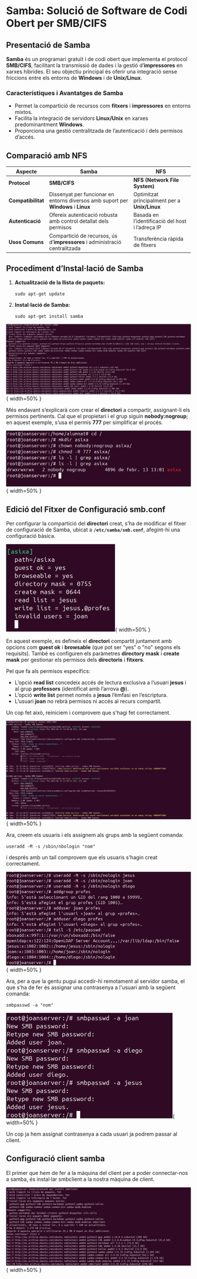 
# **Samba: Solució de Software de Codi Obert per SMB/CIFS**
## **Presentació de Samba**

**Samba** és un programari gratuït i de codi obert que implementa el protocol **SMB/CIFS**, facilitant la transmissió de dades i la gestió d’**impressores** en xarxes híbrides. El seu objectiu principal és oferir una integració sense friccions entre els entorns de **Windows** i de **Unix/Linux**.

### **Característiques i Avantatges de Samba**

- Permet la compartició de recursos com **fitxers** i **impressores** en entorns mixtos.
- Facilita la integració de servidors **Linux/Unix** en xarxes predominantment **Windows**.
- Proporciona una gestió centralitzada de l’autenticació i dels permisos d’accés.

## **Comparació amb NFS**

| **Aspecte**          | **Samba**                                                                  | **NFS**                                            |
|----------------------|----------------------------------------------------------------------------|----------------------------------------------------|
| **Protocol**         | **SMB/CIFS**                                                               | **NFS (Network File System)**                      |
| **Compatibilitat**   | Dissenyat per funcionar en entorns diversos amb suport per **Windows** i **Linux** | Optimitzat principalment per a **Unix/Linux**      |
| **Autenticació**     | Ofereix autenticació robusta amb control detallat dels permisos            | Basada en l’identificació del host i l’adreça IP     |
| **Usos Comuns**      | Compartició de recursos, ús d’**impressores** i administració centralitzada  | Transferència ràpida de fitxers                     |

## **Procediment d’Instal·lació de Samba**

1. **Actualització de la llista de paquets:**
    ```
    sudo apt-get update
    ```
2. **Instal·lació de Samba:**
    ```
    sudo apt-get install samba
    ```

![Explicació visual](<custom 3/samba/1.png>){ width=50% }

Més endavant s’explicarà com crear el **directori** a compartir, assignant-li els permisos pertinents. Cal que el propietari i el grup siguin **nobody:nogroup**; en aquest exemple, s’usa el permís **777** per simplificar el procés.

![Explicació visual](<custom 3/samba/2.png>){ width=50% }

## **Edició del Fitxer de Configuració smb.conf**

Per configurar la compartició del **directori** creat, s’ha de modificar el fitxer de configuració de Samba, ubicat a **`/etc/samba/smb.conf`**, afegint-hi una configuració bàsica.

![Explicació visual](<custom 3/samba/3.png>){ width=50% }

En aquest exemple, es defineix el **directori** compartit juntament amb opcions com **guest ok** i **browsable** (que pot ser "yes" o "no" segons els requisits). També es configuren els paràmetres **directory mask** i **create mask** per gestionar els permisos dels **directoris** i **fitxers**.

Pel que fa als permisos específics:

- L’opció **read list** concedeix accés de lectura exclusiva a l’usuari **jesus** i al grup **professors** (identificat amb l’arrova **@**).
- L’opció **write list** permet només a **jesus** l’èmfasi en l’escriptura.
- L’usuari **joan** no rebrà permisos ni accés al recurs compartit.

Un cop fet això, reiniciem i comprovem que s'hagi fet correctament.

![Explicació visual](<custom 3/samba/4.png>){ width=50% }

Ara, creem els usuaris i els assignem als grups amb la següent comanda:

```
useradd -M -s /sbin/nbologin "nom"
```

i després amb un tail comprovem que els usuaris s'hagin creat correctament.

![Explicació visual](<custom 3/samba/5.png>){ width=50% }

Ara, per a que la gentu pugui accedir-hi remotament al servidor samba, el que s'ha de fer és assignar una contrasenya a l'usuari amb la següent comanda:

```
smbpasswd -a "nom"
```

![Explicació visual](<custom 3/samba/6.png>){ width=50% }

Un cop ja hem assignat contrasenya a cada usuari ja podrem passar al client.

## Configuració client samba

El primer que hem de fer a la màquina del client per a poder connectar-nos a samba, és instal·lar smbclient a la nostra màquina de client.


![Explicació visual](<custom 3/samba/7.png>){ width=50% }
